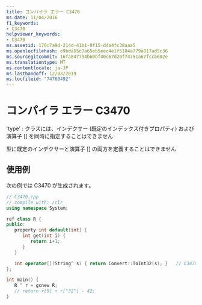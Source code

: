 ```yaml
---
title: コンパイラ エラー C3470
ms.date: 11/04/2016
f1_keywords:
- C3470
helpviewer_keywords:
- C3470
ms.assetid: 170c7a9d-214d-41b1-8f15-d4a4fc38aaa5
ms.openlocfilehash: e9bda55c7a65eb5eec4e1f5104a779a817ad5c36
ms.sourcegitcommit: 16fa847794b60bf40c67d20f74751a67fccb602e
ms.translationtype: MT
ms.contentlocale: ja-JP
ms.lasthandoff: 12/03/2019
ms.locfileid: "74760492"
---
```

# <a name="compiler-error-c3470"></a>コンパイラ エラー C3470

'type' : クラスには、インデクサー (既定のインデックス付きプロパティ) および演算子 [] を同時に指定することはできません

型に既定のインデクサーと演算子 [] の両方を定義することはできません

## <a name="example"></a>使用例

次の例では C3470 が生成されます。

```cpp
// C3470.cpp
// compile with: /clr
using namespace System;

ref class R {
public:
   property int default[int] {
      int get(int i) {
         return i+1;
      }
   }

   int operator[](String^ s) { return Convert::ToInt32(s); }   // C3470
};

int main() {
   R ^ r = gcnew R;
   // return r[9] + r["32"] - 42;
}
```

